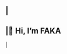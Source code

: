 |  
-
|👋 Hi, I’m FAKA
-
|
<!---
IFAKA/IFAKA is a ✨ special ✨ repository because its `README.md` (this file) appears on your GitHub profile.
You can click the Preview link to take a look at your changes.
--->
